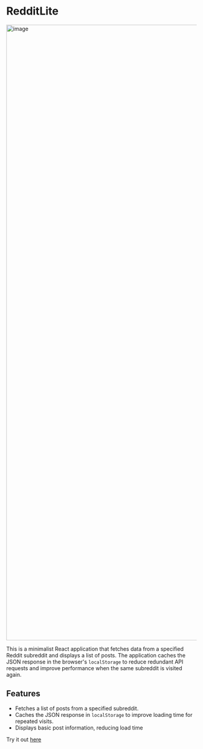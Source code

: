 # RedditLite

<img width="1624" alt="image" src="https://github.com/James-Kua/RedditLite/assets/61898455/06276fe7-e131-4ad5-b38d-bc991a024ec3">

This is a minimalist React application that fetches data from a specified Reddit subreddit and displays a list of posts. The application caches the JSON response in the browser's `localStorage` to reduce redundant API requests and improve performance when the same subreddit is visited again.

## Features
- Fetches a list of posts from a specified subreddit.
- Caches the JSON response in `localStorage` to improve loading time for repeated visits.
- Displays basic post information, reducing load time

Try it out [here](https://reddit-lite.pages.dev/nus)
